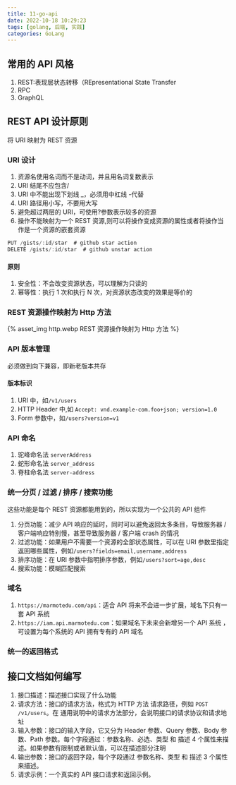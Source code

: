 ```yaml
---
title: 11-go-api
date: 2022-10-18 10:29:23
tags: [golang, 后端, 实践]
categories: GoLang
---
```


## 常用的 API 风格

1. REST:表现层状态转移（REpresentational State Transfer
2. RPC
3. GraphQL

## REST API 设计原则

将 URI 映射为 REST 资源

### URI 设计

1. 资源名使用名词而不是动词，并且用名词复数表示
2. URI 结尾不应包含/
3. URI 中不能出现下划线 \_，必须用中杠线 -代替
4. URI 路径用小写，不要用大写
5. 避免超过两层的 URI，可使用?参数表示较多的资源
6. 操作不能映射为一个 REST 资源,则可以将操作变成资源的属性或者将操作当作是一个资源的嵌套资源

```go
PUT /gists/:id/star  # github star action
DELETE /gists/:id/star  # github unstar action
```

#### 原则

1. 安全性：不会改变资源状态，可以理解为只读的
2. 幂等性：执行 1 次和执行 N 次，对资源状态改变的效果是等价的

### REST 资源操作映射为 Http 方法

{% asset_img http.webp REST 资源操作映射为 Http 方法 %}

### API 版本管理

必须做到向下兼容，即新老版本共存

#### 版本标识

1. URI 中，如`/v1/users`
2. HTTP Header 中,如 `Accept: vnd.example-com.foo+json; version=1.0`
3. Form 参数中，如`/users?version=v1`

### API 命名

1. 驼峰命名法 `serverAddress`
2. 蛇形命名法 `server_address`
3. 脊柱命名法 `server-address`

### 统一分页 / 过滤 / 排序 / 搜索功能

这些功能是每个 REST 资源都能用到的，所以实现为一个公共的 API 组件

1. 分页功能：减少 API 响应的延时，同时可以避免返回太多条目，导致服务器 / 客户端响应特别慢，甚至导致服务器 / 客户端 crash 的情况
2. 过滤功能：如果用户不需要一个资源的全部状态属性，可以在 URI 参数里指定返回哪些属性，例如`/users?fields=email,username,address`
3. 排序功能：在 URI 参数中指明排序参数，例如`/users?sort=age,desc`
4. 搜索功能：模糊匹配搜索

### 域名

1. `https://marmotedu.com/api`：适合 API 将来不会进一步扩展，域名下只有一套 API 系统
2. `https://iam.api.marmotedu.com`：如果域名下未来会新增另一个 API 系统 ，可设置为每个系统的 API 拥有专有的 API 域名

### 统一的返回格式

## 接口文档如何编写

1. 接口描述：描述接口实现了什么功能
2. 请求方法：接口的请求方法，格式为 HTTP 方法 请求路径，例如 `POST /v1/users`。在 通用说明中的请求方法部分，会说明接口的请求协议和请求地址
3. 输入参数：接口的输入字段，它又分为 Header 参数、Query 参数、Body 参数、Path 参数。每个字段通过：参数名称、必选、类型 和 描述 4 个属性来描述。如果参数有限制或者默认值，可以在描述部分注明
4. 输出参数：接口的返回字段，每个字段通过 参数名称、类型 和 描述 3 个属性来描述。
5. 请求示例：一个真实的 API 接口请求和返回示例。
